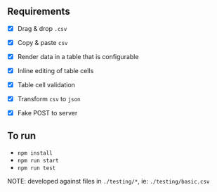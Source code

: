 ## Requirements

- [x] Drag & drop `.csv`
- [x] Copy & paste `csv`
- [x] Render data in a table that is configurable
- [x] Inline editing of table cells
- [x] Table cell validation
- [x] Transform `csv` to `json`
- [x] Fake POST to server


## To run

- `npm install`
- `npm run start`
- `npm run test`

NOTE: developed against files in `./testing/*`, ie: `./testing/basic.csv`
